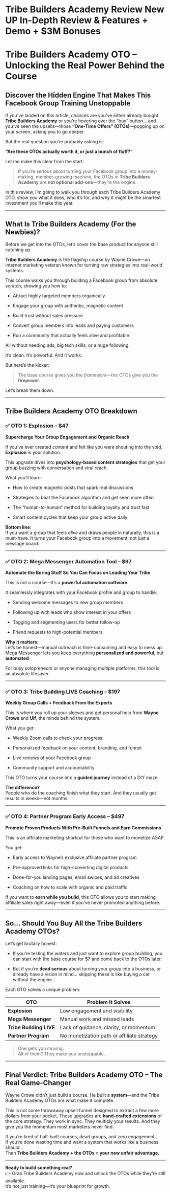 # Tribe Builders Academy Review New UP In-Depth Review & Features + Demo + $3M Bonuses
<h1 class="" data-start="304" data-end="377">Tribe Builders Academy OTO – Unlocking the Real Power Behind the Course</h1>
<h2 class="" data-start="379" data-end="460">Discover the Hidden Engine That Makes This Facebook Group Training Unstoppable</h2>
<p class="" data-start="462" data-end="720">If you’ve landed on this article, chances are you’ve either already bought <strong data-start="537" data-end="563">Tribe Builders Academy</strong> or you’re hovering over the “buy” button… and you’ve seen the upsells—those <strong data-start="640" data-end="668">“One-Time Offers” (OTOs)</strong>—popping up on your screen, asking you to go deeper.</p>
<p class="" data-start="722" data-end="770">But the real question you’re probably asking is:</p>
<p class="" data-start="772" data-end="837"><strong data-start="772" data-end="837">“Are these OTOs actually worth it, or just a bunch of fluff?”</strong></p>
<p class="" data-start="839" data-end="877">Let me make this clear from the start:</p>

<blockquote data-start="879" data-end="1065">
<p class="" data-start="881" data-end="1065">If you’re serious about turning your Facebook group into a money-making, member-growing machine, the OTOs in <strong data-start="990" data-end="1016">Tribe Builders Academy</strong> are <strong data-start="1021" data-end="1045">not optional add-ons</strong>—they’re the engine.</p>
</blockquote>
<p class="" data-start="1067" data-end="1249">In this review, I’m going to walk you through each Tribe Builders Academy OTO, show you what it does, who it’s for, and why it might be the smartest investment you’ll make this year.</p>


<hr class="" data-start="1251" data-end="1254" />

<h2 class="" data-start="1256" data-end="1308">What Is Tribe Builders Academy (For the Newbies)?</h2>
<p class="" data-start="1310" data-end="1397">Before we get into the OTOs, let’s cover the base product for anyone still catching up.</p>
<p class="" data-start="1399" data-end="1551"><strong data-start="1399" data-end="1425">Tribe Builders Academy</strong> is the flagship course by Wayne Crowe—an internet marketing veteran known for turning raw strategies into real-world systems.</p>
<p class="" data-start="1553" data-end="1651">This course walks you through building a Facebook group from absolute scratch, showing you how to:</p>

<ul data-start="1653" data-end="1911">
 	<li class="" data-start="1653" data-end="1700">
<p class="" data-start="1655" data-end="1700">Attract highly targeted members organically</p>
</li>
 	<li class="" data-start="1701" data-end="1755">
<p class="" data-start="1703" data-end="1755">Engage your group with authentic, magnetic content</p>
</li>
 	<li class="" data-start="1756" data-end="1794">
<p class="" data-start="1758" data-end="1794">Build trust without sales pressure</p>
</li>
 	<li class="" data-start="1795" data-end="1852">
<p class="" data-start="1797" data-end="1852">Convert group members into leads and paying customers</p>
</li>
 	<li class="" data-start="1853" data-end="1911">
<p class="" data-start="1855" data-end="1911">Run a community that actually feels alive and profitable</p>
</li>
</ul>
<p class="" data-start="1913" data-end="1975">All without needing ads, big tech skills, or a huge following.</p>
<p class="" data-start="1977" data-end="2017">It’s clean. It’s powerful. And it works.</p>
<p class="" data-start="2019" data-end="2041">But here’s the kicker:</p>

<blockquote data-start="2043" data-end="2123">
<p class="" data-start="2045" data-end="2123">The base course gives you the <em data-start="2075" data-end="2086">framework</em>—the OTOs give you the <strong data-start="2109" data-end="2122">firepower</strong>.</p>
</blockquote>
<p class="" data-start="2125" data-end="2147">Let’s break them down.</p>


<hr class="" data-start="2149" data-end="2152" />

<h2 class="" data-start="2154" data-end="2193">Tribe Builders Academy OTO Breakdown</h2>
<h3 class="" data-start="2195" data-end="2229">✅ OTO 1: <strong data-start="2208" data-end="2221">Explosion</strong> – $47</h3>
<p class="" data-start="2230" data-end="2285"><strong data-start="2230" data-end="2285">Supercharge Your Group Engagement and Organic Reach</strong></p>
<p class="" data-start="2287" data-end="2396">If you’ve ever created content and felt like you were shouting into the void, <strong data-start="2365" data-end="2378">Explosion</strong> is your solution.</p>
<p class="" data-start="2398" data-end="2524">This upgrade dives into <strong data-start="2422" data-end="2461">psychology-based content strategies</strong> that get your group buzzing with conversation and viral reach.</p>
<p class="" data-start="2526" data-end="2544">What you’ll learn:</p>

<ul data-start="2546" data-end="2801">
 	<li class="" data-start="2546" data-end="2606">
<p class="" data-start="2548" data-end="2606">How to create magnetic posts that spark real discussions</p>
</li>
 	<li class="" data-start="2607" data-end="2676">
<p class="" data-start="2609" data-end="2676">Strategies to beat the Facebook algorithm and get seen more often</p>
</li>
 	<li class="" data-start="2677" data-end="2744">
<p class="" data-start="2679" data-end="2744">The “human-to-human” method for building loyalty and trust fast</p>
</li>
 	<li class="" data-start="2745" data-end="2801">
<p class="" data-start="2747" data-end="2801">Smart content cycles that keep your group active daily</p>
</li>
</ul>
<p class="" data-start="2803" data-end="2984"><strong data-start="2803" data-end="2819">Bottom line:</strong><br data-start="2819" data-end="2822" />If you want a group that feels <em data-start="2853" data-end="2860">alive</em> and draws people in naturally, this is a must-have. It turns your Facebook group into a movement, not just a message board.</p>


<hr class="" data-start="2986" data-end="2989" />

<h3 class="" data-start="2991" data-end="3046">✅ OTO 2: <strong data-start="3004" data-end="3038">Mega Messenger Automation Tool</strong> – $97</h3>
<p class="" data-start="3047" data-end="3115"><strong data-start="3047" data-end="3115">Automate the Boring Stuff So You Can Focus on Leading Your Tribe</strong></p>
<p class="" data-start="3117" data-end="3178">This is not a course—it’s a <strong data-start="3145" data-end="3177">powerful automation software</strong>.</p>
<p class="" data-start="3180" data-end="3252">It seamlessly integrates with your Facebook profile and group to handle:</p>

<ul data-start="3254" data-end="3462">
 	<li class="" data-start="3254" data-end="3303">
<p class="" data-start="3256" data-end="3303">Sending welcome messages to new group members</p>
</li>
 	<li class="" data-start="3304" data-end="3364">
<p class="" data-start="3306" data-end="3364">Following up with leads who show interest in your offers</p>
</li>
 	<li class="" data-start="3365" data-end="3418">
<p class="" data-start="3367" data-end="3418">Tagging and segmenting users for better follow-up</p>
</li>
 	<li class="" data-start="3419" data-end="3462">
<p class="" data-start="3421" data-end="3462">Friend requests to high-potential members</p>
</li>
</ul>
<p class="" data-start="3464" data-end="3646"><strong data-start="3464" data-end="3483">Why it matters:</strong><br data-start="3483" data-end="3486" />Let’s be honest—manual outreach is time-consuming and easy to mess up. Mega Messenger lets you keep everything <strong data-start="3597" data-end="3626">personalized and powerful</strong>, but <strong data-start="3632" data-end="3645">automated</strong>.</p>
<p class="" data-start="3648" data-end="3744">For busy solopreneurs or anyone managing multiple platforms, this tool is an absolute lifesaver.</p>


<hr class="" data-start="3746" data-end="3749" />

<h3 class="" data-start="3751" data-end="3805">✅ OTO 3: <strong data-start="3764" data-end="3796">Tribe Building LIVE Coaching</strong> – $197</h3>
<p class="" data-start="3806" data-end="3856"><strong data-start="3806" data-end="3856">Weekly Group Calls + Feedback From the Experts</strong></p>
<p class="" data-start="3858" data-end="3981">This is where you roll up your sleeves and get personal help from <strong data-start="3924" data-end="3939">Wayne Crowe</strong> and <strong data-start="3944" data-end="3951">Ulf</strong>, the minds behind the system.</p>
<p class="" data-start="3983" data-end="3996">What you get:</p>

<ul data-start="3998" data-end="4185">
 	<li class="" data-start="3998" data-end="4042">
<p class="" data-start="4000" data-end="4042">Weekly Zoom calls to check your progress</p>
</li>
 	<li class="" data-start="4043" data-end="4106">
<p class="" data-start="4045" data-end="4106">Personalized feedback on your content, branding, and funnel</p>
</li>
 	<li class="" data-start="4107" data-end="4146">
<p class="" data-start="4109" data-end="4146">Live reviews of your Facebook group</p>
</li>
 	<li class="" data-start="4147" data-end="4185">
<p class="" data-start="4149" data-end="4185">Community support and accountability</p>
</li>
</ul>
<p class="" data-start="4187" data-end="4262">This OTO turns your course into a <strong data-start="4221" data-end="4239">guided journey</strong> instead of a DIY maze.</p>
<p class="" data-start="4264" data-end="4386"><strong data-start="4264" data-end="4283">The difference?</strong><br data-start="4283" data-end="4286" />People who do the coaching finish what they start. And they usually get results in weeks—not months.</p>


<hr class="" data-start="4388" data-end="4391" />

<h3 class="" data-start="4393" data-end="4447">✅ OTO 4: <strong data-start="4406" data-end="4438">Partner Program Early Access</strong> – $497</h3>
<p class="" data-start="4448" data-end="4519"><strong data-start="4448" data-end="4519">Promote Proven Products With Pre-Built Funnels and Earn Commissions</strong></p>
<p class="" data-start="4521" data-end="4597">This is an affiliate marketing shortcut for those who want to monetize ASAP.</p>
<p class="" data-start="4599" data-end="4607">You get:</p>

<ul data-start="4609" data-end="4852">
 	<li class="" data-start="4609" data-end="4672">
<p class="" data-start="4611" data-end="4672">Early access to Wayne’s exclusive affiliate partner program</p>
</li>
 	<li class="" data-start="4673" data-end="4732">
<p class="" data-start="4675" data-end="4732">Pre-approved links for high-converting digital products</p>
</li>
 	<li class="" data-start="4733" data-end="4795">
<p class="" data-start="4735" data-end="4795">Done-for-you landing pages, email swipes, and ad creatives</p>
</li>
 	<li class="" data-start="4796" data-end="4852">
<p class="" data-start="4798" data-end="4852">Coaching on how to scale with organic and paid traffic</p>
</li>
</ul>
<p class="" data-start="4854" data-end="5004">If you want to <strong data-start="4869" data-end="4893">earn while you build</strong>, this OTO allows you to start making affiliate sales right away—even if you’ve never promoted anything before.</p>


<hr class="" data-start="5006" data-end="5009" />

<h2 class="" data-start="5011" data-end="5069">So… Should You Buy All the Tribe Builders Academy OTOs?</h2>
<p class="" data-start="5071" data-end="5097">Let’s get brutally honest:</p>

<ul data-start="5099" data-end="5412">
 	<li class="" data-start="5099" data-end="5247">
<p class="" data-start="5101" data-end="5247">If you’re testing the waters and just want to explore group building, you can start with the base course for $7 and come back to the OTOs later.</p>
</li>
 	<li class="" data-start="5248" data-end="5412">
<p class="" data-start="5250" data-end="5412">But if you’re <strong data-start="5264" data-end="5280">dead serious</strong> about turning your group into a business, or already have a vision in mind… skipping these is like buying a car without the engine.</p>
</li>
</ul>
<p class="" data-start="5414" data-end="5447">Each OTO solves a unique problem:</p>

<div class="_tableContainer_16hzy_1">
<div class="_tableWrapper_16hzy_14 group flex w-fit flex-col-reverse" tabindex="-1">
<table class="w-fit min-w-(--thread-content-width)" data-start="5449" data-end="5747">
<thead data-start="5449" data-end="5476">
<tr data-start="5449" data-end="5476">
<th data-start="5449" data-end="5455" data-col-size="sm">OTO</th>
<th data-start="5455" data-end="5476" data-col-size="md">Problem It Solves</th>
</tr>
</thead>
<tbody data-start="5506" data-end="5747">
<tr data-start="5506" data-end="5555">
<td data-start="5506" data-end="5522" data-col-size="sm"><strong data-start="5508" data-end="5521">Explosion</strong></td>
<td data-start="5522" data-end="5555" data-col-size="md">Low engagement and visibility</td>
</tr>
<tr data-start="5556" data-end="5609">
<td data-start="5556" data-end="5577" data-col-size="sm"><strong data-start="5558" data-end="5576">Mega Messenger</strong></td>
<td data-start="5577" data-end="5609" data-col-size="md">Manual work and missed leads</td>
</tr>
<tr data-start="5610" data-end="5678">
<td data-start="5610" data-end="5636" data-col-size="sm"><strong data-start="5612" data-end="5635">Tribe Building LIVE</strong></td>
<td data-start="5636" data-end="5678" data-col-size="md">Lack of guidance, clarity, or momentum</td>
</tr>
<tr data-start="5679" data-end="5747">
<td data-start="5679" data-end="5701" data-col-size="sm"><strong data-start="5681" data-end="5700">Partner Program</strong></td>
<td data-col-size="md" data-start="5701" data-end="5747">No monetization path or affiliate strategy</td>
</tr>
</tbody>
</table>
<div class="sticky end-(--thread-content-margin) h-0 self-end select-none">
<div class="absolute end-0 flex items-end"></div>
</div>
</div>
</div>
<blockquote data-start="5749" data-end="5815">
<p class="" data-start="5751" data-end="5815">One gets you moving.<br data-start="5771" data-end="5774" />All of them? They make you unstoppable.</p>
</blockquote>

<hr class="" data-start="5817" data-end="5820" />

<h2 class="" data-start="5822" data-end="5890">Final Verdict: Tribe Builders Academy OTO – The Real Game-Changer</h2>
<p class="" data-start="5892" data-end="6016">Wayne Crowe didn’t just build a course. He built a <strong data-start="5943" data-end="5953">system</strong>—and the Tribe Builders Academy OTOs are what make it complete.</p>
<p class="" data-start="6018" data-end="6289">This is not some throwaway upsell funnel designed to extract a few more dollars from your pocket. These upgrades are <strong data-start="6135" data-end="6162">hand-crafted extensions</strong> of the core strategy. They work in sync. They multiply your results. And they give you the momentum most marketers never find.</p>
<p class="" data-start="6291" data-end="6520">If you’re tired of half-built courses, dead groups, and zero engagement…<br data-start="6363" data-end="6366" />If you’re done wasting time and want a system that works like a business should…<br data-start="6446" data-end="6449" />Then <strong data-start="6454" data-end="6520">Tribe Builders Academy + the OTOs = your new unfair advantage.</strong></p>


<hr class="" data-start="6522" data-end="6525" />
<p class="" data-start="6527" data-end="6706"><strong data-start="6527" data-end="6561">Ready to build something real?</strong><br data-start="6561" data-end="6564" />👉 Grab Tribe Builders Academy now and unlock the OTOs while they’re still available.<br data-start="6649" data-end="6652" />It’s not just training—it’s your blueprint for growth.</p>
